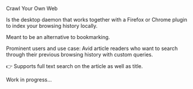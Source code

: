 Crawl Your Own Web

Is the desktop daemon that works together with a Firefox or Chrome plugin to index your browsing history locally.

Meant to be an alternative to bookmarking.

Prominent users and use case:
Avid article readers who want to search through their previous browsing history with custom queries.

👉 Supports full text search on the article as well as title.

Work in progress...
